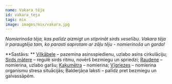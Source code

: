 ```yaml
---
name: Vakara tēja
id: vakara_teja
tags: mix
image: images/mix/vakara.jpg
---
```

*Nomierinoša tēja, kas palīdz aizmigt un stiprināt sirds veselību. Vakara tēja ir paraugtēja tam, ko parasti saprotam ar zāļu tēju - nomierinoša un garda!*

**Sastāvs: **
<a href="https://www.danga.lv/mono/#vilkabele">Vilkābele</a> – pazemina asinsspiedienu, uzlabo asins cirkulāciju;
<a href="https://www.danga.lv/mono/#sirds_matere">Sirds mātere</a> – regulē sirds ritmu, novērš bezmiegu un spriedzi;
<a href="https://www.danga.lv/mono/#raudene">Raudene</a> – nomierina, uzlabo garšu;
<a href="https://www.danga.lv/mono/#kakumetra">Kaķumētra</a> – nomierina;
<a href="https://www.danga.lv/mono/#vigriezes">Vīgriezes</a> – nomierina organismu stresa situācijās;
Balderjāņa laksti – palīdz pret bezmiegu un galvassāpēm.